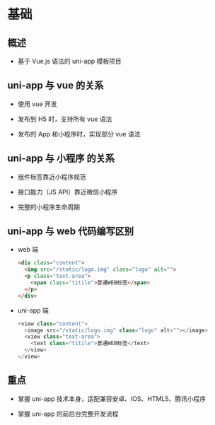 # 基础

## 概述

- 基于 Vue.js 语法的 uni-app 模板项目

## uni-app 与 vue 的关系

- 使用 vue 开发

- 发布到 H5 时，支持所有 vue 语法

- 发布的 App 和小程序时，实现部分 vue 语法

## uni-app 与 小程序 的关系

- 组件标签靠近小程序规范

- 接口能力（JS API）靠近微信小程序

- 完整的小程序生命周期

## uni-app 与 web 代码编写区别

- web 端

    ```html
    <div class="content">
      <img src="/static/logo.img" class="logo" alt="">
      <p class="text-area">
        <span class="titile">普通WEB标签</span>
      </p>
    </div>
    ```

- uni-app 端

    ```js
    <view class="content">
      <image src="/static/logo.img" class="logo" alt=""></image>
      <view class="text-area">
        <text class="titile">普通WEB标签</text>
      </view>
    </view>
    ```

## 重点

- 掌握 uni-app 技术本身，适配兼容安卓、IOS、HTML5、腾讯小程序

- 掌握 uni-app 的前后台完整开发流程
